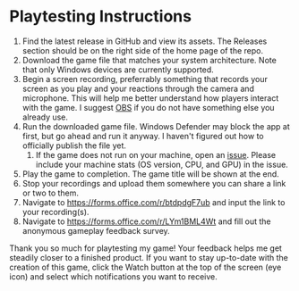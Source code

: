 # Playtesting Instructions
1. Find the latest release in GitHub and view its assets. The Releases section should be on the right side of the home page of the repo.
2. Download the game file that matches your system architecture. Note that only Windows devices are currently supported.
3. Begin a screen recording, preferrably something that records your screen as you play and your reactions through the camera and microphone. This will help me better understand how players interact with the game. I suggest [OBS](https://obsproject.com/) if you do not have something else you already use.
4. Run the downloaded game file. Windows Defender may block the app at first, but go ahead and run it anyway. I haven't figured out how to officially publish the file yet.
    1. If the game does not run on your machine, open an [issue](https://github.com/bdonet/FirstGameGodot/issues). Please include your machine stats (OS version, CPU, and GPU) in the issue.
5. Play the game to completion. The game title will be shown at the end.
6. Stop your recordings and upload them somewhere you can share a link or two to them.
7. Navigate to https://forms.office.com/r/btdpdgF7ub and input the link to your recording(s).
8. Navigate to https://forms.office.com/r/LYm1BML4Wt and fill out the anonymous gameplay feedback survey.

Thank you so much for playtesting my game! Your feedback helps me get steadily closer to a finished product. If you want to stay up-to-date with the creation of this game, click the Watch button at the top of the screen (eye icon) and select which notifications you want to receive.
